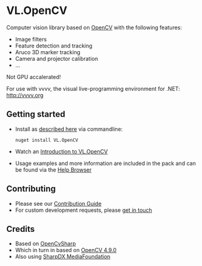 # VL.OpenCV
Computer vision library based on [OpenCV](https://opencv.org/) with the following features:
* Image filters
* Feature detection and tracking
* Aruco 3D marker tracking
* Camera and projector calibration
* ...
  
Not GPU accalerated!

For use with vvvv, the visual live-programming environment for .NET: http://vvvv.org

## Getting started
- Install as [described here](https://thegraybook.vvvv.org/reference/hde/managing-nugets.html) via commandline:

    `nuget install VL.OpenCV`

- Watch an [Introduction to VL.OpenCV](https://www.youtube.com/live/fjw2m8w6RNU)
- Usage examples and more information are included in the pack and can be found via the [Help Browser](https://thegraybook.vvvv.org/reference/hde/findinghelp.html)

## Contributing
- Please see our [Contribution Guide](.github/CONTRIBUTING.md)
- For custom development requests, please [get in touch](mailto:devvvvs@vvvv.org)

## Credits

* Based on [OpenCvSharp](https://github.com/shimat/opencvsharp)
* Which in turn in based on [OpenCV 4.9.0](https://docs.opencv.org/4.9.0/)
* Also using [SharpDX MediaFoundation](http://sharpdx.org/wiki/class-library-api/mediafoundation/)


